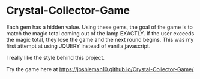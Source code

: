 # Crystal-Collector-Game
Each gem has a hidden value.  Using these gems, the goal of the game is to match the magic total coming out of the lamp EXACTLY. 
If the user exceeds the magic total, they lose the game and the next round begins. 
This was my first attempt at using JQUERY instead of vanilla javascript.

I really like the style behind this project.

Try the game here at https://joshleman10.github.io/Crystal-Collector-Game/
